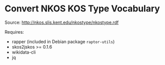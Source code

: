 # Convert NKOS KOS Type Vocabulary

Source: http://nkos.slis.kent.edu/nkostype/nkostype.rdf

Requires: 

* rapper (included in Debian package `raptor-utils`)
* skos2jskos >= 0.1.6
* wikidata-cli
* jq
